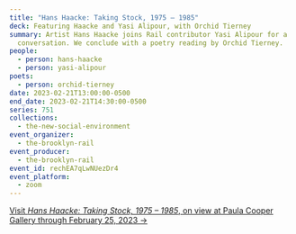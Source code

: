 ```yaml
---
title: "Hans Haacke: Taking Stock, 1975 – 1985"
deck: Featuring Haacke and Yasi Alipour, with Orchid Tierney
summary: Artist Hans Haacke joins Rail contributor Yasi Alipour for a
  conversation. We conclude with a poetry reading by Orchid Tierney.
people:
  - person: hans-haacke
  - person: yasi-alipour
poets:
  - person: orchid-tierney
date: 2023-02-21T13:00:00-0500
end_date: 2023-02-21T14:30:00-0500
series: 751
collections:
  - the-new-social-environment
event_organizer:
  - the-brooklyn-rail
event_producer:
  - the-brooklyn-rail
event_id: rechEA7qLwNUezDr4
event_platform:
  - zoom
---
```

[V﻿isit *Hans Haacke: Taking Stock, 1975 – 1985*, on view at Paula Cooper Gallery through February 25, 2023 →](https://www.paulacoopergallery.com/exhibitions/hans-haacke5)